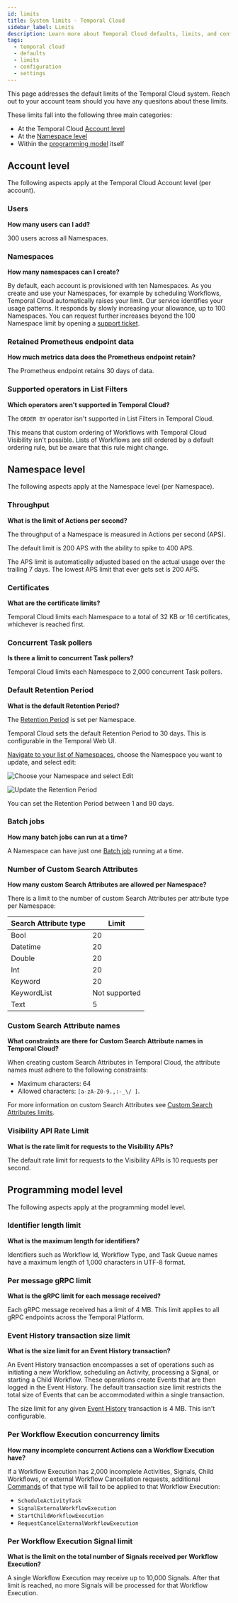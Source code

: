 ```yaml
---
id: limits
title: System limits - Temporal Cloud
sidebar_label: Limits
description: Learn more about Temporal Cloud defaults, limits, and configurable settings.
tags:
  - temporal cloud
  - defaults
  - limits
  - configuration
  - settings
---
```


This page addresses the default limits of the Temporal Cloud system.
Reach out to your account team should you have any quesitons about these limits.

These limits fall into the following three main categories:

- At the Temporal Cloud [Account level](#account-level)
- At the [Namespace level](#namespace-level)
- Within the [programming model](#programming-model-level) itself

## Account level

The following aspects apply at the Temporal Cloud Account level (per account).

### Users

**How many users can I add?**

300 users across all Namespaces.

### Namespaces

**How many namespaces can I create?​**

By default, each account is provisioned with ten Namespaces.
As you create and use your Namespaces, for example by scheduling Workflows, Temporal Cloud automatically raises your limit.
Our service identifies your usage patterns.
It responds by slowly increasing your allowance, up to 100 Namespaces.
You can request further increases beyond the 100 Namespace limit by opening a [support ticket](/cloud/support-create-ticket).

### Retained Prometheus endpoint data

**How much metrics data does the Prometheus endpoint retain?​**

The Prometheus endpoint retains 30 days of data.

### Supported operators in List Filters

**Which operators aren't supported in Temporal Cloud?**

The `ORDER BY` operator isn't supported in List Filters in Temporal Cloud.

This means that custom ordering of Workflows with Temporal Cloud Visibility isn't possible.
Lists of Workflows are still ordered by a default ordering rule, but be aware that this rule might change.

## Namespace level

The following aspects apply at the Namespace level (per Namespace).

### Throughput

**What is the limit of Actions per second?**

The throughput of a Namespace is measured in Actions per second (APS).

The default limit is 200 APS with the ability to spike to 400 APS.

The APS limit is automatically adjusted based on the actual usage over the trailing 7 days.
The lowest APS limit that ever gets set is 200 APS.

### Certificates

**What are the certificate limits?**

Temporal Cloud limits each Namespace to a total of 32 KB or 16 certificates, whichever is reached first.

### Concurrent Task pollers

**Is there a limit to concurrent Task pollers?**

Temporal Cloud limits each Namespace to 2,000 concurrent Task pollers.

### Default Retention Period

**What is the default Retention Period?**

The [Retention Period](/concepts/what-is-a-retention-period) is set per Namespace.

Temporal Cloud sets the default Retention Period to 30 days.
This is configurable in the Temporal Web UI.

[Navigate to your list of Namespaces](https://cloud.temporal.io/namespaces), choose the Namespace you want to update, and select edit:

![Choose your Namespace and select Edit](/img/cloud-guide/edit-namespace-option.png)

![Update the Retention Period](/img/cloud-guide/edit-retention-period.png)

You can set the Retention Period between 1 and 90 days.

### Batch jobs

**How many batch jobs can run at a time?**

A Namespace can have just one [Batch job](/cli/batch) running at a time.

### Number of Custom Search Attributes

**How many custom Search Attributes are allowed per Namespace?**

There is a limit to the number of custom Search Attributes per attribute type per Namespace:

| Search Attribute type | Limit         |
| --------------------- | ------------- |
| Bool                  | 20            |
| Datetime              | 20            |
| Double                | 20            |
| Int                   | 20            |
| Keyword               | 20            |
| KeywordList           | Not supported |
| Text                  | 5             |

### Custom Search Attribute names

**What constraints are there for Custom Search Attribute names in Temporal Cloud?**

When creating custom Search Attributes in Temporal Cloud, the attribute names must adhere to the following constraints:

- Maximum characters: 64
- Allowed characters: `[a-zA-Z0-9.,:-_\/ ]`.

For more information on custom Search Attributes see [Custom Search Attributes limits](/visibility#custom-search-attributes).

### Visibility API Rate Limit

**What is the rate limit for requests to the Visibility APIs?**

The default rate limit for requests to the Visibility APIs is 10 requests per second.

## Programming model level

The following aspects apply at the programming model level.

### Identifier length limit

**What is the maximum length for identifiers?**

Identifiers such as Workflow Id, Workflow Type, and Task Queue names have a maximum length of 1,000 characters in UTF-8 format.

### Per message gRPC limit

**What is the gRPC limit for each message received?**

Each gRPC message received has a limit of 4 MB.
This limit applies to all gRPC endpoints across the Temporal Platform.

### Event History transaction size limit

**What is the size limit for an Event History transaction?**

An Event History transaction encompasses a set of operations such as initiating a new Workflow, scheduling an Activity, processing a Signal, or starting a Child Workflow. These operations create Events that are then logged in the Event History. The default transaction size limit restricts the total size of Events that can be accommodated within a single transaction.

The size limit for any given [Event History](/concepts/what-is-an-event-history) transaction is 4 MB.
This isn't configurable.

### Per Workflow Execution concurrency limits

**How many incomplete concurrent Actions can a Workflow Execution have?**

If a Workflow Execution has 2,000 incomplete Activities, Signals, Child Workflows, or external Workflow Cancellation requests, additional [Commands](/concepts/what-is-a-command) of that type will fail to be applied to that Workflow Execution:

- `ScheduleActivityTask`
- `SignalExternalWorkflowExecution`
- `StartChildWorkflowExecution`
- `RequestCancelExternalWorkflowExecution`

### Per Workflow Execution Signal limit

**What is the limit on the total number of Signals received per Workflow Execution?**

A single Workflow Execution may receive up to 10,000 Signals.
After that limit is reached, no more Signals will be processed for that Workflow Execution.
